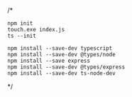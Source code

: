 /* 

    npm init
    touch.exe index.js
    ts --init

    npm install --save-dev typescript
    npm install --save-dev @types/node
    npm install --save express
    npm install --save-dev @types/express
    npm install --save-dev ts-node-dev

*/